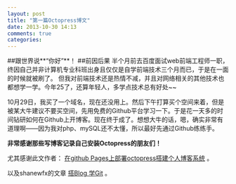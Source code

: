 ```yaml
---
layout: post
title: "第一篇Octopress博文"
date: 2013-10-30 14:13
comments: true
categories: 
---
```

##跟世界说**“你好”**！
##前因后果
半个月前去百度面试web前端工程师一职，终因自己并非计算机专业科班出身且仅仅是自学前端技术三个月而已，于是在一面的时候就被刷了。
但我对前端技术还是热情不减，并且对网络相关的其他技术也都想学一学。今年25了，还算年轻人，多学点技术总有好处~~

10月29日，我买了一个域名，现在还没用上。然后下午打算买个空间来着，但是被某大牛建议不要买空间，先用免费的Github平台学习一下。于是花一天多的时间钻研如何在Github上开博客。现在终于成了。想想大牛的话，嗯，确实非常有道理啊——因为我对php、mySQL还不太懂，所以最好先通过Github练练手。

**非常感谢那些写博客记录自己安装Octopress的朋友们！**

尤其感谢此文作者： [在github Pages上部署octopress搭建个人博客系统](http://caiqinghua.com/blog/2013/08/26/deploy-octopress-to-github-pages/) 。

以及shanewfx的文章 [搭Blog 学Git](http://shanewfx.github.io/blog/2012/02/16/bulid-blog-by-octopress/) 。